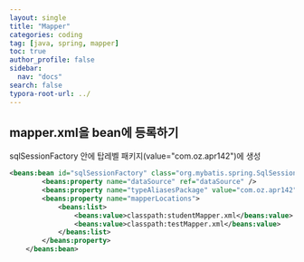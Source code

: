```yaml
---
layout: single
title: "Mapper"
categories: coding
tag: [java, spring, mapper]
toc: true
author_profile: false
sidebar:
  nav: "docs"
search: false
typora-root-url: ../
---
```


## mapper.xml을 bean에 등록하기

sqlSessionFactory 안에 탑레벨 패키지(value="com.oz.apr142")에 생성

```xml
<beans:bean id="sqlSessionFactory" class="org.mybatis.spring.SqlSessionFactoryBean">
		<beans:property name="dataSource" ref="dataSource" />
		<beans:property name="typeAliasesPackage" value="com.oz.apr142" />
		<beans:property name="mapperLocations">
			<beans:list>
				<beans:value>classpath:studentMapper.xml</beans:value>
				<beans:value>classpath:testMapper.xml</beans:value>
			</beans:list>
		</beans:property>
	</beans:bean>
```